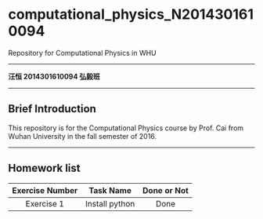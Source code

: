 # computational_physics_N2014301610094

Repository for Computational Physics in WHU

---

**汪恒 2014301610094 弘毅班**

---
**Brief Introduction**
---
This repository is for the Computational Physics course by Prof. Cai from Wuhan University in the fall semester of 2016.

---
**Homework list**
---
| Exercise Number      |  Task Name   |  Done or Not  |
| :--------:   | :-----:  | :----:  |
| Exercise 1  |   Install python  |  Done   |
